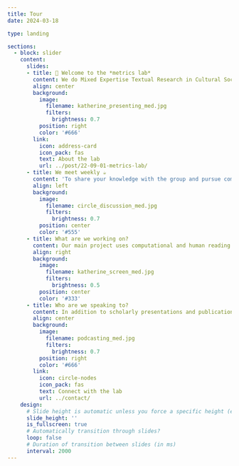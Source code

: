 ```yaml
---
title: Tour
date: 2024-03-18

type: landing

sections:
  - block: slider
    content:
      slides:
      - title: 👋 Welcome to the *metrics lab*
        content: We do Mixed Expertise Textual Research in Cultural Sociology.  
        align: center
        background:
          image:
            filename: katherine_presenting_med.jpg
            filters:
              brightness: 0.7
          position: right
          color: '#666'
        link:
          icon: address-card
          icon_pack: fas
          text: About the lab
          url: ../post/22-09-01-metrics-lab/
      - title: We meet weekly ☕️
        content: 'To share your knowledge with the group and pursue common research topics together.'
        align: left
        background:
          image:
            filename: circle_discussion_med.jpg
            filters:
              brightness: 0.7
          position: center
          color: '#555'
      - title: What are we working on?
        content: Our main project uses computational and human reading of annual addresses made by presidents of six social science associations to analzye the evolution of social science concepts since 1900. 
        align: right
        background:
          image:
            filename: katherine_screen_med.jpg
            filters:
              brightness: 0.5
          position: center
          color: '#333'
      - title: Who are we speaking to?
        content: In addition to scholarly presentations and publications, the lab works to share our insights about the process of research with a broader audience using multiple media channels. 
        align: center
        background:
          image:
            filename: podcasting_med.jpg
            filters:
              brightness: 0.7
          position: right
          color: '#666'
        link:
          icon: circle-nodes
          icon_pack: fas
          text: Connect with the lab
          url: ../contact/
    design:
      # Slide height is automatic unless you force a specific height (e.g. '400px')
      slide_height: ''
      is_fullscreen: true
      # Automatically transition through slides?
      loop: false
      # Duration of transition between slides (in ms)
      interval: 2000
---
```

